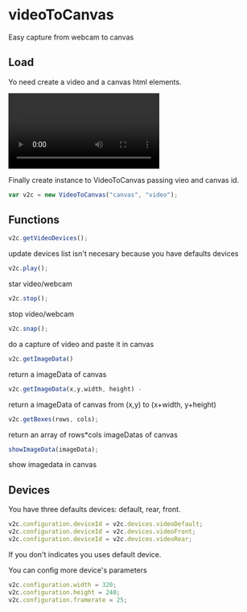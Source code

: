 # videoToCanvas
Easy capture from webcam to canvas

## Load

<script src="videoToCanvas.js"></script>

Yo need create a video and a canvas html elements.

  <video id="video" autoplay="true"></video>
  <canvas id="canvas" ></canvas>

Finally create instance to VideoToCanvas passing vieo and canvas id.

```js
var v2c = new VideoToCanvas("canvas", "video");
```

## Functions

```js
v2c.getVideoDevices();
```
update devices list isn't necesary because you have defaults devices

```js
v2c.play();
```
star video/webcam 

```js
v2c.stop();
```

stop video/webcam 

```js
v2c.snap();
```
do a capture of video and paste it in canvas

```js
v2c.getImageData()
```
return a imageData of canvas

```js
v2c.getImageData(x,y,width, height) - 
```
return a imageData of canvas from (x,y) to (x+width, y+height)


```js
v2c.getBoxes(rows, cols);
```
return an array of rows*cols imageDatas of canvas


```js
showImageData(imageData);
```
show imagedata in canvas

## Devices

You have three defaults devices: default, rear, front.

```js
v2c.configuration.deviceId = v2c.devices.videoDefault;
v2c.configuration.deviceId = v2c.devices.videoFront;
v2c.configuration.deviceId = v2c.devices.videoRear;
```
If you don't indicates you uses default device.

You can config more device's parameters

```js
v2c.configuration.width = 320;
v2c.configuration.height = 240;
v2c.configuration.framerate = 25;
```
